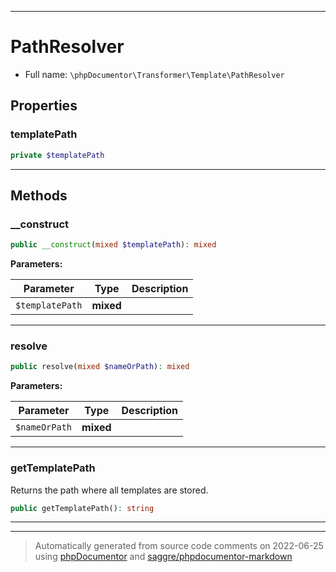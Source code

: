 ***

# PathResolver





* Full name: `\phpDocumentor\Transformer\Template\PathResolver`



## Properties


### templatePath



```php
private $templatePath
```






***

## Methods


### __construct



```php
public __construct(mixed $templatePath): mixed
```








**Parameters:**

| Parameter | Type | Description |
|-----------|------|-------------|
| `$templatePath` | **mixed** |  |




***

### resolve



```php
public resolve(mixed $nameOrPath): mixed
```








**Parameters:**

| Parameter | Type | Description |
|-----------|------|-------------|
| `$nameOrPath` | **mixed** |  |




***

### getTemplatePath

Returns the path where all templates are stored.

```php
public getTemplatePath(): string
```











***


***
> Automatically generated from source code comments on 2022-06-25 using [phpDocumentor](http://www.phpdoc.org/) and [saggre/phpdocumentor-markdown](https://github.com/Saggre/phpDocumentor-markdown)
